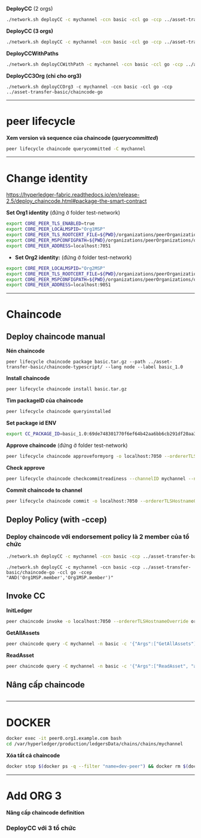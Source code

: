 
**DeployCC** (2 orgs)
```bash
./network.sh deployCC -c mychannel -ccn basic -ccl go -ccp ../asset-transfer-basic/chaincode-go
```

**DeployCC (3 orgs)**
```bash
./network.sh deployCC -c mychannel -ccn basic -ccl go -ccp ../asset-transfer-basic/chaincode-go -norgs 3
```
**DeployCCWithPaths**
```bash
./network.sh deployCCWithPath -c mychannel -ccn basic -ccl go -ccp ../asset-transfer-basic/chaincode-go-org1 -ccp ../asset-transfer-basic/chaincode-go-org2 -ccp ../asset-transfer-basic/chaincode-go-org3 -norgs 3
```

**DeployCC3Org (chỉ cho org3)**
```
./network.sh deployCCOrg3 -c mychannel -ccn basic -ccl go -ccp ../asset-transfer-basic/chaincode-go
```
---
# peer lifecycle 

**Xem version và sequence của chaincode (*querycommitted*)**
```bash
peer lifecycle chaincode querycommitted -C mychannel
```
---
# Change identity
https://hyperledger-fabric.readthedocs.io/en/release-2.5/deploy_chaincode.html#package-the-smart-contract

**Set Org1 identity**
(đứng ở folder test-network)
```bash
export CORE_PEER_TLS_ENABLED=true
export CORE_PEER_LOCALMSPID="Org1MSP"
export CORE_PEER_TLS_ROOTCERT_FILE=${PWD}/organizations/peerOrganizations/org1.example.com/peers/peer0.org1.example.com/tls/ca.crt
export CORE_PEER_MSPCONFIGPATH=${PWD}/organizations/peerOrganizations/org1.example.com/users/Admin@org1.example.com/msp
export CORE_PEER_ADDRESS=localhost:7051
```

- **Set Org2 identity:**
(đứng ở folder test-network)
```bash
export CORE_PEER_LOCALMSPID="Org2MSP"
export CORE_PEER_TLS_ROOTCERT_FILE=${PWD}/organizations/peerOrganizations/org2.example.com/peers/peer0.org2.example.com/tls/ca.crt
export CORE_PEER_MSPCONFIGPATH=${PWD}/organizations/peerOrganizations/org2.example.com/users/Admin@org2.example.com/msp
export CORE_PEER_ADDRESS=localhost:9051
```
---
# Chaincode 

## Deploy chaincode manual

**Nén chaincode**
```
peer lifecycle chaincode package basic.tar.gz --path ../asset-transfer-basic/chaincode-typescript/ --lang node --label basic_1.0
```
**Install chaincode**
```bash
peer lifecycle chaincode install basic.tar.gz
```
**Tìm packageID của chaincode**
```bash
peer lifecycle chaincode queryinstalled
```
**Set package id ENV**
```bash
export CC_PACKAGE_ID=basic_1.0:69de748301770f6ef64b42aa6bb6cb291df20aa39542c3ef94008615704007f3
```
**Approve chaincode**
(đứng ở folder test-network)
```bash
peer lifecycle chaincode approveformyorg -o localhost:7050 --ordererTLSHostnameOverride orderer.example.com --channelID mychannel --name basic --version 1.0 --package-id $CC_PACKAGE_ID --sequence 1 --tls --cafile "${PWD}/organizations/ordererOrganizations/example.com/orderers/orderer.example.com/msp/tlscacerts/tlsca.example.com-cert.pem"
```

**Check approve**
```bash
peer lifecycle chaincode checkcommitreadiness --channelID mychannel --name basic --version 1.0 --sequence 1 --tls --cafile "${PWD}/organizations/ordererOrganizations/example.com/orderers/orderer.example.com/msp/tlscacerts/tlsca.example.com-cert.pem" --output json
```
**Commit chaincode to channel**
```bash
peer lifecycle chaincode commit -o localhost:7050 --ordererTLSHostnameOverride orderer.example.com --channelID mychannel --name basic --version 1.0 --sequence 1 --tls --cafile "${PWD}/organizations/ordererOrganizations/example.com/orderers/orderer.example.com/msp/tlscacerts/tlsca.example.com-cert.pem" --peerAddresses localhost:7051 --tlsRootCertFiles "${PWD}/organizations/peerOrganizations/org1.example.com/peers/peer0.org1.example.com/tls/ca.crt" --peerAddresses localhost:9051 --tlsRootCertFiles "${PWD}/organizations/peerOrganizations/org2.example.com/peers/peer0.org2.example.com/tls/ca.crt"
```

## Deploy Policy (with -ccep)

### Deploy chaincode với endorsement policy là 2 member của tổ chức
```bash
./network.sh deployCC -c mychannel -ccn basic -ccp ../asset-transfer-basic/chaincode-go -ccl go -ccep "OutOf(2,'Org1MSP.peer','Org1MSP.peer','Org1MSP.peer')"
```
```
./network.sh deployCC -c mychannel -ccn basic -ccp ../asset-transfer-basic/chaincode-go -ccl go -ccep "AND('Org1MSP.member','Org1MSP.member')"
```
## Invoke CC
**InitLedger**
```bash
peer chaincode invoke -o localhost:7050 --ordererTLSHostnameOverride orderer.example.com --tls --cafile "${PWD}/organizations/ordererOrganizations/example.com/orderers/orderer.example.com/msp/tlscacerts/tlsca.example.com-cert.pem" -C mychannel -n basic --peerAddresses localhost:7051 --tlsRootCertFiles "${PWD}/organizations/peerOrganizations/org1.example.com/peers/peer0.org1.example.com/tls/ca.crt" --peerAddresses localhost:9051 --tlsRootCertFiles "${PWD}/organizations/peerOrganizations/org2.example.com/peers/peer0.org2.example.com/tls/ca.crt" -c '{"function":"InitLedger","Args":[]}'
```

**GetAllAssets**
```bash
peer chaincode query -C mychannel -n basic -c '{"Args":["GetAllAssets"]}'
```

**ReadAsset**
```bash
peer chaincode query -C mychannel -n basic -c '{"Args":["ReadAsset", "asset1"]}'
```

## Nâng cấp chaincode
```bash

```
---
# DOCKER
```bash
docker exec -it peer0.org1.example.com bash
cd /var/hyperledger/production/ledgersData/chains/chains/mychannel
```

**Xóa tất cả chaincode**
```bash
docker stop $(docker ps -q --filter "name=dev-peer") && docker rm $(docker ps -aq --filter "name=dev-peer")
```
---
# Add ORG 3 

**Nâng cấp chaincode definition**

### DeployCC với 3 tổ chức 
```bash
```